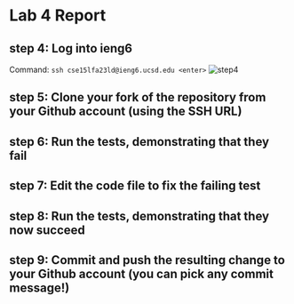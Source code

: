 # Lab 4 Report

## step 4: Log into ieng6
Command: `ssh cse15lfa23ld@ieng6.ucsd.edu <enter>`
![step4](step4.png)

## step 5: Clone your fork of the repository from your Github account (using the SSH URL)

## step 6: Run the tests, demonstrating that they fail

## step 7: Edit the code file to fix the failing test

## step 8: Run the tests, demonstrating that they now succeed

## step 9: Commit and push the resulting change to your Github account (you can pick any commit message!)